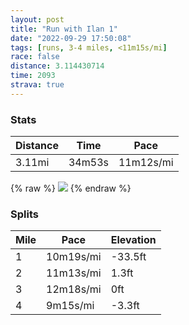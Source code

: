 ```yaml
---
layout: post
title: "Run with Ilan 1"
date: "2022-09-29 17:50:08"
tags: [runs, 3-4 miles, <11m15s/mi]
race: false
distance: 3.114430714
time: 2093
strava: true
---
```


### Stats

| Distance | Time | Pace |
|----------|------|------|
|3.11mi|34m53s|11m12s/mi|

{% raw %}
<img src='https://maps.googleapis.com/maps/api/staticmap?maptype=roadmap&path=enc:ggwwFnvsbMGBAVERc@d@_@j@Sb@IFOVXp@HLVRHLNr@YfAI`@M^_@h@Fj@Md@Q\CPl@\j@h@VNRNHJ?HPNJPANM`@C`@M\B\Qt@?D^XE`@Ep@Fz@FX@TANOf@MPOj@@DfAr@^ZLTTl@b@Z^^fAp@pB~@`@Vb@TbAl@rAZ`@LTLoAMG@?EKtBD`@NJLF`@Jx@LfB^`A\jB\j@P\TvAb@YGBANHx@ZJHAF{@`CGXo@nBANFLLARUA?JALa@Lg@b@yATmBHg@JWHC|@FRA~@ZTRRB|@o@^Cf@HVP\J^GNF\D\HBJrC\?LFAn@P@AEEQK?BtDd@TN^LO[]UKHP`@Dp@\~@?`@O~@BVAjA@d@En@DR|@BDQHqDJs@?q@Dc@Bu@B[DSB?N?LJR?HETwBDK@K?KCEGA]AIGCOE@KHOC_@Q}@s@UGQM[KUKi@O[AC@I?EDKEG@gAUE?a@UyAWK?YNMf@e@n@Yl@U~@C@YEUBWHIG[?w@n@IJG@}@g@eBUcAC{@HcA@eCu@g@GcBm@yA]SM{@Ue@QOMKWMMo@[a@Ms@g@OS]M]]kBmA_@SSSgBeAyAw@a@YWMwB_BYQq@i@SYmBy@o@_@_@YRB^LdAr@^Pv@b@l@^\^|AfA&key=AIzaSyC1MId7bFpkLXNAaYhBSTb8jLyiSqzbDtM&size=800x800&markers=color:yellow|label:S|40.75652,-73.998&markers=color:green|label:F|40.757180000000005,-74.00530999999997'>
{% endraw %}

### Splits

| Mile | Pace | Elevation |
|------|------|-----------|
|1|10m19s/mi|-33.5ft|
|2|11m13s/mi|1.3ft|
|3|12m18s/mi|0ft|
|4|9m15s/mi|-3.3ft|
